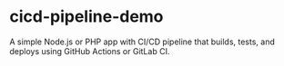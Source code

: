 # cicd-pipeline-demo
A simple Node.js or PHP app with CI/CD pipeline that builds, tests, and deploys using GitHub Actions or GitLab CI.
